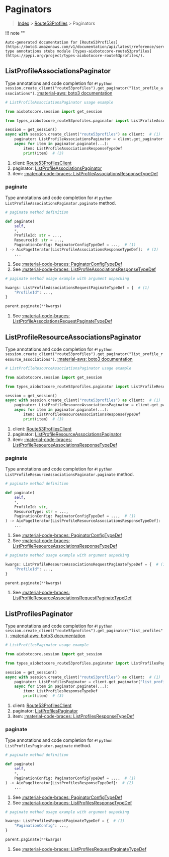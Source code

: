 # Paginators

> [Index](../README.md) > [Route53Profiles](./README.md) > Paginators

!!! note ""

    Auto-generated documentation for [Route53Profiles](https://boto3.amazonaws.com/v1/documentation/api/latest/reference/services/route53profiles.html#route53profiles)
    type annotations stubs module [types-aiobotocore-route53profiles](https://pypi.org/project/types-aiobotocore-route53profiles/).

## ListProfileAssociationsPaginator

Type annotations and code completion for `#!python session.create_client("route53profiles").get_paginator("list_profile_associations")`.
[:material-aws: boto3 documentation](https://boto3.amazonaws.com/v1/documentation/api/latest/reference/services/route53profiles/paginator/ListProfileAssociations.html#Route53Profiles.Paginator.ListProfileAssociations)

```python
# ListProfileAssociationsPaginator usage example

from aiobotocore.session import get_session

from types_aiobotocore_route53profiles.paginator import ListProfileAssociationsPaginator

session = get_session()
async with session.create_client("route53profiles") as client:  # (1)
    paginator: ListProfileAssociationsPaginator = client.get_paginator("list_profile_associations")  # (2)
    async for item in paginator.paginate(...):
        item: ListProfileAssociationsResponseTypeDef
        print(item)  # (3)
```

1. client: [Route53ProfilesClient](./client.md)
2. paginator: [ListProfileAssociationsPaginator](./paginators.md#listprofileassociationspaginator)
3. item: [:material-code-braces: ListProfileAssociationsResponseTypeDef](./type_defs.md#listprofileassociationsresponsetypedef) 


### paginate

Type annotations and code completion for `#!python ListProfileAssociationsPaginator.paginate` method.

```python
# paginate method definition

def paginate(
    self,
    *,
    ProfileId: str = ...,
    ResourceId: str = ...,
    PaginationConfig: PaginatorConfigTypeDef = ...,  # (1)
) -> AioPageIterator[ListProfileAssociationsResponseTypeDef]:  # (2)
    ...
```

1. See [:material-code-braces: PaginatorConfigTypeDef](./type_defs.md#paginatorconfigtypedef) 
2. See [:material-code-braces: ListProfileAssociationsResponseTypeDef](./type_defs.md#listprofileassociationsresponsetypedef) 


```python
# paginate method usage example with argument unpacking

kwargs: ListProfileAssociationsRequestPaginateTypeDef = {  # (1)
    "ProfileId": ...,
}

parent.paginate(**kwargs)
```

1. See [:material-code-braces: ListProfileAssociationsRequestPaginateTypeDef](./type_defs.md#listprofileassociationsrequestpaginatetypedef) 
## ListProfileResourceAssociationsPaginator

Type annotations and code completion for `#!python session.create_client("route53profiles").get_paginator("list_profile_resource_associations")`.
[:material-aws: boto3 documentation](https://boto3.amazonaws.com/v1/documentation/api/latest/reference/services/route53profiles/paginator/ListProfileResourceAssociations.html#Route53Profiles.Paginator.ListProfileResourceAssociations)

```python
# ListProfileResourceAssociationsPaginator usage example

from aiobotocore.session import get_session

from types_aiobotocore_route53profiles.paginator import ListProfileResourceAssociationsPaginator

session = get_session()
async with session.create_client("route53profiles") as client:  # (1)
    paginator: ListProfileResourceAssociationsPaginator = client.get_paginator("list_profile_resource_associations")  # (2)
    async for item in paginator.paginate(...):
        item: ListProfileResourceAssociationsResponseTypeDef
        print(item)  # (3)
```

1. client: [Route53ProfilesClient](./client.md)
2. paginator: [ListProfileResourceAssociationsPaginator](./paginators.md#listprofileresourceassociationspaginator)
3. item: [:material-code-braces: ListProfileResourceAssociationsResponseTypeDef](./type_defs.md#listprofileresourceassociationsresponsetypedef) 


### paginate

Type annotations and code completion for `#!python ListProfileResourceAssociationsPaginator.paginate` method.

```python
# paginate method definition

def paginate(
    self,
    *,
    ProfileId: str,
    ResourceType: str = ...,
    PaginationConfig: PaginatorConfigTypeDef = ...,  # (1)
) -> AioPageIterator[ListProfileResourceAssociationsResponseTypeDef]:  # (2)
    ...
```

1. See [:material-code-braces: PaginatorConfigTypeDef](./type_defs.md#paginatorconfigtypedef) 
2. See [:material-code-braces: ListProfileResourceAssociationsResponseTypeDef](./type_defs.md#listprofileresourceassociationsresponsetypedef) 


```python
# paginate method usage example with argument unpacking

kwargs: ListProfileResourceAssociationsRequestPaginateTypeDef = {  # (1)
    "ProfileId": ...,
}

parent.paginate(**kwargs)
```

1. See [:material-code-braces: ListProfileResourceAssociationsRequestPaginateTypeDef](./type_defs.md#listprofileresourceassociationsrequestpaginatetypedef) 
## ListProfilesPaginator

Type annotations and code completion for `#!python session.create_client("route53profiles").get_paginator("list_profiles")`.
[:material-aws: boto3 documentation](https://boto3.amazonaws.com/v1/documentation/api/latest/reference/services/route53profiles/paginator/ListProfiles.html#Route53Profiles.Paginator.ListProfiles)

```python
# ListProfilesPaginator usage example

from aiobotocore.session import get_session

from types_aiobotocore_route53profiles.paginator import ListProfilesPaginator

session = get_session()
async with session.create_client("route53profiles") as client:  # (1)
    paginator: ListProfilesPaginator = client.get_paginator("list_profiles")  # (2)
    async for item in paginator.paginate(...):
        item: ListProfilesResponseTypeDef
        print(item)  # (3)
```

1. client: [Route53ProfilesClient](./client.md)
2. paginator: [ListProfilesPaginator](./paginators.md#listprofilespaginator)
3. item: [:material-code-braces: ListProfilesResponseTypeDef](./type_defs.md#listprofilesresponsetypedef) 


### paginate

Type annotations and code completion for `#!python ListProfilesPaginator.paginate` method.

```python
# paginate method definition

def paginate(
    self,
    *,
    PaginationConfig: PaginatorConfigTypeDef = ...,  # (1)
) -> AioPageIterator[ListProfilesResponseTypeDef]:  # (2)
    ...
```

1. See [:material-code-braces: PaginatorConfigTypeDef](./type_defs.md#paginatorconfigtypedef) 
2. See [:material-code-braces: ListProfilesResponseTypeDef](./type_defs.md#listprofilesresponsetypedef) 


```python
# paginate method usage example with argument unpacking

kwargs: ListProfilesRequestPaginateTypeDef = {  # (1)
    "PaginationConfig": ...,
}

parent.paginate(**kwargs)
```

1. See [:material-code-braces: ListProfilesRequestPaginateTypeDef](./type_defs.md#listprofilesrequestpaginatetypedef) 
